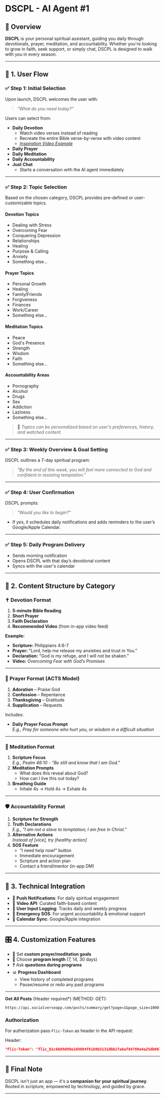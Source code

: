 # DSCPL - AI Agent #1

## 🧭 Overview

**DSCPL** is your personal spiritual assistant, guiding you daily through devotionals, prayer, meditation, and accountability. Whether you're looking to grow in faith, seek support, or simply chat, DSCPL is designed to walk with you in every season.

---

## 🌱 1. User Flow

### ✅ Step 1: Initial Selection

Upon launch, DSCPL welcomes the user with:

> *"What do you need today?"*

Users can select from:

- **Daily Devotion**
    - Watch video verses instead of reading
    - Recreate the entire Bible verse-by-verse with video content  
    - *[Inspiration Video Example](https://www.instagram.com/egypt.ontravelx/reel/DGOlYTeitul/)*
- **Daily Prayer**
- **Daily Meditation**
- **Daily Accountability**
- **Just Chat**
    - Starts a conversation with the AI agent immediately

---

### ✅ Step 2: Topic Selection

Based on the chosen category, DSCPL provides pre-defined or user-customizable topics.

#### Devotion Topics
- Dealing with Stress
- Overcoming Fear
- Conquering Depression
- Relationships
- Healing
- Purpose & Calling
- Anxiety
- Something else...

#### Prayer Topics
- Personal Growth
- Healing
- Family/Friends
- Forgiveness
- Finances
- Work/Career
- Something else...

#### Meditation Topics
- Peace
- God's Presence
- Strength
- Wisdom
- Faith
- Something else...

#### Accountability Areas
- Pornography
- Alcohol
- Drugs
- Sex
- Addiction
- Laziness
- Something else...

> 🧠 *Topics can be personalized based on user's preferences, history, and watched content.*

---

### ✅ Step 3: Weekly Overview & Goal Setting

DSCPL outlines a 7-day spiritual program:

> *"By the end of this week, you will feel more connected to God and confident in resisting temptation."*

---

### ✅ Step 4: User Confirmation

DSCPL prompts:

> *"Would you like to begin?"*

- If *yes*, it schedules daily notifications and adds reminders to the user’s Google/Apple Calendar.

---

### ✅ Step 5: Daily Program Delivery

- Sends morning notification
- Opens DSCPL with that day’s devotional content
- Syncs with the user's calendar

---

## 📖 2. Content Structure by Category

### ✝️ Devotion Format

1. **5-minute Bible Reading**  
2. **Short Prayer**  
3. **Faith Declaration**  
4. **Recommended Video** (from in-app video feed)

**Example:**

- **Scripture:** Philippians 4:6-7  
- **Prayer:** "Lord, help me release my anxieties and trust in You."  
- **Declaration:** "God is my refuge, and I will not be shaken."  
- **Video:** *Overcoming Fear with God’s Promises*

---

### 🙏 Prayer Format (ACTS Model)

1. **Adoration** – Praise God  
2. **Confession** – Repentance  
3. **Thanksgiving** – Gratitude  
4. **Supplication** – Requests  

Includes:
- **Daily Prayer Focus Prompt**  
  _E.g., Pray for someone who hurt you, or wisdom in a difficult situation_

---

### 🧘 Meditation Format

1. **Scripture Focus**  
   _E.g., Psalm 46:10 - "Be still and know that I am God."_
2. **Meditation Prompts**  
   - What does this reveal about God?
   - How can I live this out today?
3. **Breathing Guide**  
   - Inhale 4s → Hold 4s → Exhale 4s

---

### 🛡️ Accountability Format

1. **Scripture for Strength**  
2. **Truth Declarations**  
   _E.g., "I am not a slave to temptation; I am free in Christ."_
3. **Alternative Actions**  
   _Instead of [vice], try [healthy action]_
4. **SOS Feature**  
   - “I need help now!” button  
   - Immediate encouragement  
   - Scripture and action plan  
   - Contact a friend/mentor (in-app DM)

---

## 🧩 3. Technical Integration

- 🔔 **Push Notifications**: For daily spiritual engagement  
- 🎥 **Video API**: Curated faith-based content  
- 🧾 **User Input Logging**: Tracks daily and weekly progress  
- 🚨 **Emergency SOS**: For urgent accountability & emotional support  
- 📅 **Calendar Sync**: Google/Apple integration

---

## 🎛️ 4. Customization Features

- 📝 Set **custom prayer/meditation goals**  
- 📆 Choose **program length** (7, 14, 30 days)  
- ❓ Ask **questions during programs**  
- 📊 **Progress Dashboard**
    - View history of completed programs
    - Pause/resume or redo any past programs

---

**Get All Posts** (Header required*) (METHOD: GET):

   ```
   https://api.socialverseapp.com/posts/summary/get?page=1&page_size=1000
   ```

### Authorization

For autherization pass `Flic-Token` as header in the API request:

Header:

```json
"Flic-Token": "flic_b1c6b09d98e2d4884f61b9b3131dbb27a6af84788e4a25db067a22008ea9cce5"
```
---

## 📌 Final Note

DSCPL isn't just an app — it's a **companion for your spiritual journey**. Rooted in scripture, empowered by technology, and guided by grace.

---
